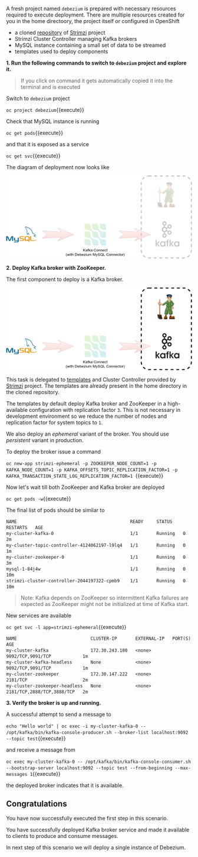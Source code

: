 A fresh project named `debezium` is prepared with necessary resources required to execute deployment.
There are multiple resources created for you in the home directoory, the project itself or configured in OpenShift
* a cloned [repository](https://github.com/strimzi/strimzi) of [Strimzi](http://strimzi.io) project
* Strimzi Cluster Controller managing Kafka brokers
* MySQL instance containing a small set of data to be streamed
* templates used to deploy components

**1. Run the following commands to switch to `debezium` project and explore it.**
> If you click on command it gets automatically copied it into the terminal and is executed

Switch to `debezium` project

``oc project debezium``{{execute}}

Check that MySQL instance is running

``oc get pods``{{execute}}

and that it is exposed as a service

``oc get svc``{{execute}}

The diagram of deployment now looks like

![Empty deployment](../../assets/middleware/debezium-getting-started/deployment-step-0.png)

**2. Deploy Kafka broker with ZooKeeper.**

The first component to deploy is a Kafka broker.

![Broker deployment](../../assets/middleware/debezium-getting-started/deployment-step-1.png)

This task is delegated to [templates](https://github.com/strimzi/strimzi/tree/0.2.0/examples/templates/cluster-controller) and Cluster Controller provided by [Strimzi](http://strimzi.io/) project.
The templates are already present in the home directory in the cloned repository.

The templates by default deploy Kafka broker and ZooKeeper in a high-available configuration with replication factor `3`.
This is not necessary in development environment so we reduce the number of nodes and replication factor for system topics to `1`.

We also deploy an *ephemeral* variant of the broker.
You should use *persistent* variant in production.

To deploy the broker issue a command

``oc new-app strimzi-ephemeral -p ZOOKEEPER_NODE_COUNT=1 -p KAFKA_NODE_COUNT=1 -p KAFKA_OFFSETS_TOPIC_REPLICATION_FACTOR=1 -p KAFKA_TRANSACTION_STATE_LOG_REPLICATION_FACTOR=1
``{{execute}}

Now let's wait till both ZooKeeper and Kafka broker are deployed

``oc get pods -w``{{execute}}

The final list of pods should be similar to

    NAME                                           READY     STATUS    RESTARTS   AGE
    my-cluster-kafka-0                             1/1       Running   0          2m
    my-cluster-topic-controller-4124062197-l9lq4   1/1       Running   0          1m
    my-cluster-zookeeper-0                         1/1       Running   0          3m
    mysql-1-84j4w                                  1/1       Running   0          10m
    strimzi-cluster-controller-2044197322-cpmb9    1/1       Running   0          10m

> Note: Kafka depends on ZooKeeper so intermittent Kafka failures are expected as ZooKeeper might not be initialized at time of Kafka start.

New services are available

``oc get svc -l app=strimzi-ephemeral``{{execute}}

    NAME                            CLUSTER-IP       EXTERNAL-IP   PORT(S)                      AGE
    my-cluster-kafka                172.30.243.180   <none>        9092/TCP,9091/TCP            1m
    my-cluster-kafka-headless       None             <none>        9092/TCP,9091/TCP            1m
    my-cluster-zookeeper            172.30.147.222   <none>        2181/TCP                     2m
    my-cluster-zookeeper-headless   None             <none>        2181/TCP,2888/TCP,3888/TCP   2m

**3. Verify the broker is up and running.**

A successful attempt to send a message to

``echo "Hello world" | oc exec -i my-cluster-kafka-0 -- /opt/kafka/bin/kafka-console-producer.sh --broker-list localhost:9092 --topic test``{{execute}}

and receive a message from

``oc exec my-cluster-kafka-0 -- /opt/kafka/bin/kafka-console-consumer.sh --bootstrap-server localhost:9092 --topic test --from-beginning --max-messages 1``{{execute}}

the deployed broker indicates that it is available.

## Congratulations

You have now successfully executed the first step in this scenario. 

You have successfully deployed Kafka broker service and made it available to clients to produce and consume messages.

In next step of this scenario we will deploy a single instance of Debezium.
